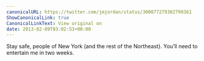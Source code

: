 ```yaml
---
canonicalURL: https://twitter.com/jmjordan/status/300077279302799361
ShowCanonicalLink: true
CanonicalLinkText: View original on
date: 2013-02-09T03:02:53+00:00
---
```

Stay safe, people of New York (and the rest of the Northeast). You’ll need to entertain me in two weeks.